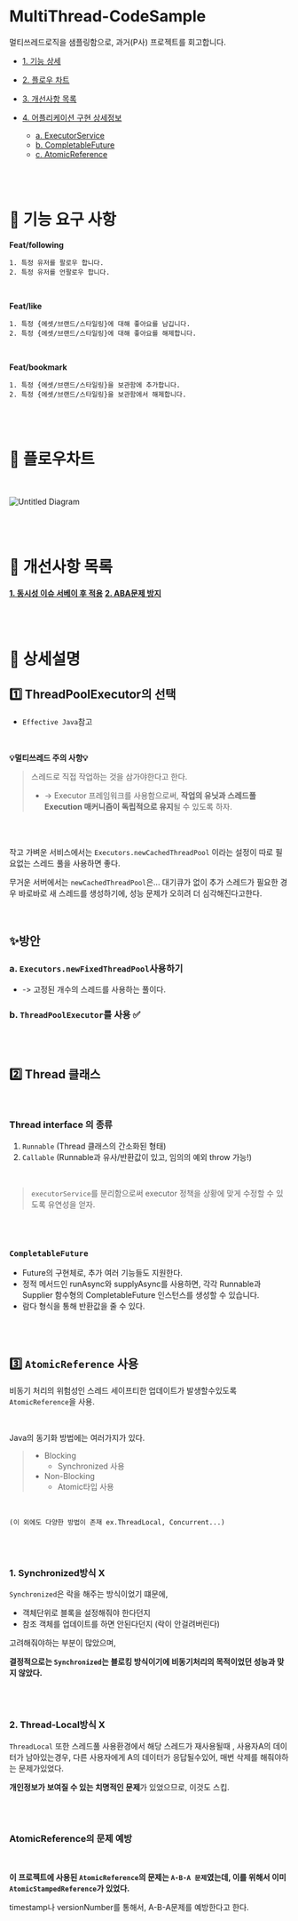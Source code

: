 # MultiThread-CodeSample
멀티쓰레드로직을 샘플링함으로, 과거(P사) 프로젝트를 회고합니다.

- [1. 기능 상세](#📑-기능-요구-사항)
- [2. 플로우 차트](#📍-플로우차트)
- [3. 개선사항 목록](#🚧-개선사항-목록)
- [4. 어플리케이션 구현 상세정보](#📢-상세설명)
    
    - [a. ExecutorService](#1️⃣-threadpoolexecutor의-선택)
    - [b. CompletableFuture](#2️⃣-thread-클래스)
    - [c. AtomicReference](#3️⃣-atomicreference-사용)



<br/>
<br/>

# 📑 기능 요구 사항

**Feat/following**
```
1. 특정 유저를 팔로우 합니다.
2. 특정 유저를 언팔로우 합니다.
```

<br/>

**Feat/like**
```
1. 특정 {에셋/브랜드/스타일링}에 대해 좋아요를 남깁니다.
2. 특정 {에셋/브랜드/스타일링}에 대해 좋아요를 해제합니다.
```

<br/>

**Feat/bookmark**
```
1. 특정 {에셋/브랜드/스타일링}을 보관함에 추가합니다.
2. 특정 {에셋/브랜드/스타일링}을 보관함에서 해제합니다.
```

<br/>
<br/>


# 📍 플로우차트 

<br/>

![Untitled Diagram](https://github.com/seoeunbae/MultiThread-CodeSample/assets/71380240/d68bec61-c39b-42cd-b379-579bbe57dea0)

<br/>
<br/>

# 🚧 개선사항 목록

**[1. 동시성 이슈 서베이 후 적용](#3️⃣-atomicreference-사용)**
**[2. ABA문제 방지](#atomicreference의-문제-예방)**


<br/>
<br/>

# 📢 상세설명 

## 1️⃣ ThreadPoolExecutor의 선택

- ```Effective Java```참고

<br/>

   
**💡멀티쓰레드 주의 사항💡**
 
> 스레드로 직접 작업하는 것을 삼가야한다고 한다. 
> - -> Executor 프레임워크를 사용함으로써, **작업의 유닛과 스레드풀 Execution 매커니즘이 독립적으로 유지**될 수 있도록 하자.

<br/>
<br/>

작고 가벼운 서비스에서는
```Executors.newCachedThreadPool```
이라는 설정이 따로 필요없는 스레드 풀을 사용하면 좋다.

무거운 서버에서는
```newCachedThreadPool```은...
대기큐가 없이 추가 스레드가 필요한 경우 바로바로 새 스레드를 생성하기에, 성능 문제가 오히려 더 심각해진다고한다.

<br/>

## ✨방안

### a. ```Executors.newFixedThreadPool```사용하기
- -> 고정된 개수의 스레드를 사용하는 풀이다.
### b. ```ThreadPoolExecutor```를 사용  ✅

<br/>
<br/>


## 2️⃣ Thread 클래스

<br/>

### Thread interface 의 종류

1. ```Runnable``` (Thread 클래스의 간소화된 형태)
2. ```Callable``` (Runnable과 유사/반환값이 있고, 임의의 예외 throw 가능!)

<br/>

> ```executorService```를 분리함으로써 executor 정책을 상황에 맞게 수정할 수 있도록 유연성을 얻자.

<br/>
<br/>


### ```CompletableFuture```
- Future의 구현체로, 추가 여러 기능들도 지원한다.
- 정적 메서드인 runAsync와 supplyAsync를 사용하면, 각각 Runnable과 Supplier 함수형의 CompletableFuture 인스턴스를 생성할 수 있습니다.
- 람다 형식을 통해 반환값을 줄 수 있다.

<br/>
<br/>

## 3️⃣ ```AtomicReference``` 사용

비동기 처리의 위험성인 스레드 세이프티한 업데이트가 발생할수있도록
 ```AtomicReference```을 사용.

<br/>

Java의 동기화 방법에는 여러가지가 있다.

> - Blocking
>    - Synchronized 사용
> - Non-Blocking
>    - Atomic타입 사용

<br/>

    (이 외에도 다양한 방법이 존재 ex.ThreadLocal, Concurrent...)

<br/>
<br/>

### 1. Synchronized방식 X

```Synchronized```은 락을 해주는 방식이었기 떄문에, 
- 객체단위로 블록을 설정해줘야 한다던지
- 참조 객체를 업데이트를 하면 안된다던지 (락이 안걸려버린다)

고려해줘야하는 부분이 많았으며, 

**결정적으로는 ```Synchronized```는 블로킹 방식이기에 비동기처리의 목적이었던 성능과 맞지 않았다.**

<br/>
<br/>

### 2. Thread-Local방식 X

```ThreadLocal``` 또한 스레드풀 사용환경에서 해당 스레드가 재사용될때 ,
사용자A의 데이터가 남아있는경우, 다른 사용자에게 A의 데이터가 응답될수있어, 매번 삭제를 해줘야하는 문제가있었다. 

**개인정보가 보여질 수 있는 치명적인 문제**가 있었으므로, 이것도 스킵.

<br/>
<br/>

### AtomicReference의 문제 예방

<br/>

**이 프로젝트에 사용된 ```AtomicReference```의 문제는 ```A-B-A 문제```였는데, 이를 위해서 이미 ```AtomicStampedReference```가 있었다.**

timestamp나 versionNumber를 통해서, A-B-A문제를 예방한다고 한다.


<br/>
<br/>




